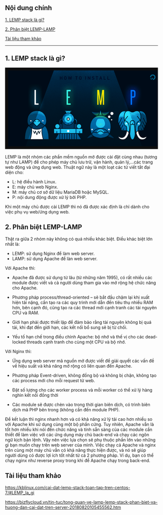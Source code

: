 ## <a name="" >Nội dung chính</a>

[1. LEMP stack là gì?](#1)

[2. Phân biệt LEMP-LAMP](#2)

[Tài liệu tham khảo](#3)

___

## <a name="1" >1. LEMP stack là gì?</a>

<p align="center">
    <img src="../../Images/lemp-stack.png" width="750">
</p>

LEMP là một nhóm các phần mềm nguồn mở được cài đặt cùng nhau (tương tự như LAMP) để cho phép máy chủ lưu trữ, vận hành, quản lý,...các trang web động và ứng dụng web. Thuật ngữ này là một loạt các từ viết tắt đại diện cho:

- L: hệ điều hành Linux.
- E: máy chủ web Nginx.
- M: máy chủ cơ sở dữ liệu MariaDB hoặc MySQL.
- P: nội dung động được xử lý bởi PHP.

Khi một máy chủ được cài LEMP thì nó đã được xác định là chỉ dành cho việc phụ vụ web/ứng dụng web.

## <a name="2" >2. Phân biệt LEMP-LAMP</a>

Thật ra giữa 2 nhóm này không có quá nhiều khác biệt. Điều khác biệt lớn nhất là:

- LEMP: sử dụng Nginx để làm web server.
- LAMP: sử dụng Apache để làn web server.

Với Apache thì:

- Apache đã được sử dụng từ lâu (từ những năm 1995), có rất nhiều các module được viết và cả người dùng tham gia vào mở rộng hệ chức năng cho Apache.

- Phương pháp process/thread-oriented – sẽ bắt đầu chậm lại khi xuất hiện tải nặng, cần tạo ra các quy trình mới dẫn đến tiêu thụ nhiều RAM hơn, bên cạnh đó, cũng tạo ra các thread mới cạnh tranh các tài nguyên CPU và RAM.

- Giới hạn phải được thiết lập để đảm bảo rằng tài nguyên không bị quá tải, khi đạt đến giới hạn, các kết nối bổ sung sẽ bị từ chối.

- Yếu tố hạn chế trong điều chỉnh Apache: bộ nhớ và thế vị cho các dead-locked threads cạnh tranh cho cùng một CPU và bộ nhớ.

Với Nginx thì:

- Ứng dụng web server mã nguồn mở được viết để giải quyết các vấn đề về hiệu suất và khả năng mở rộng có liên quan đến Apache.

- Phương pháp Event-driven, không đồng bộ và không bị chặn, không tạo các process mới cho mỗi request từ web.

- Đặt số lượng cho các worker process và mỗi worker có thể xử lý hàng nghìn kết nối đồng thời

- Các module sẽ được chèn vào trong thời gian biên dịch, có trình biên dịch mã PHP bên trong (không cần đến module PHP).

Để kết luận thì nginx nhanh hơn và có khả năng xử lý tải cao hơn nhiều so với Apache khi sử dụng cùng một bộ phần cứng. Tuy nhiên, Apache vẫn là tốt hơn nhiều khi nói đến chức năng và tính sẵn sàng của các module cần thiết để làm việc với các ứng dụng máy chủ back-end và chạy các ngôn ngữ kịch bản lệnh. Vậy nên việc lựa chọn sẽ phụ thuộc phần lớn vào những gì bạn muốn chạy trên web server của mình. Việc chạy cả Apache và nginx trên cùng một máy chủ vẫn có khả năng thực hiện được, và nó sẽ giúp người dùng có được lợi ích tốt nhất từ cả 2 phương pháp. Ví dụ, bạn có thể chạy nginx như reverse proxy trong khi để Apache chạy trong back-end.

## <a name="3" >Tài liệu tham khảo</a>


<https://kblinux.com/cai-dat-lemp-stack-toan-tap-tren-centos-7/#LEMP_la_gi>

<https://bizflycloud.vn/tin-tuc/tong-quan-ve-lamp-lemp-stack-phan-biet-va-huong-dan-cai-dat-tren-server-20180820105455562.htm>
